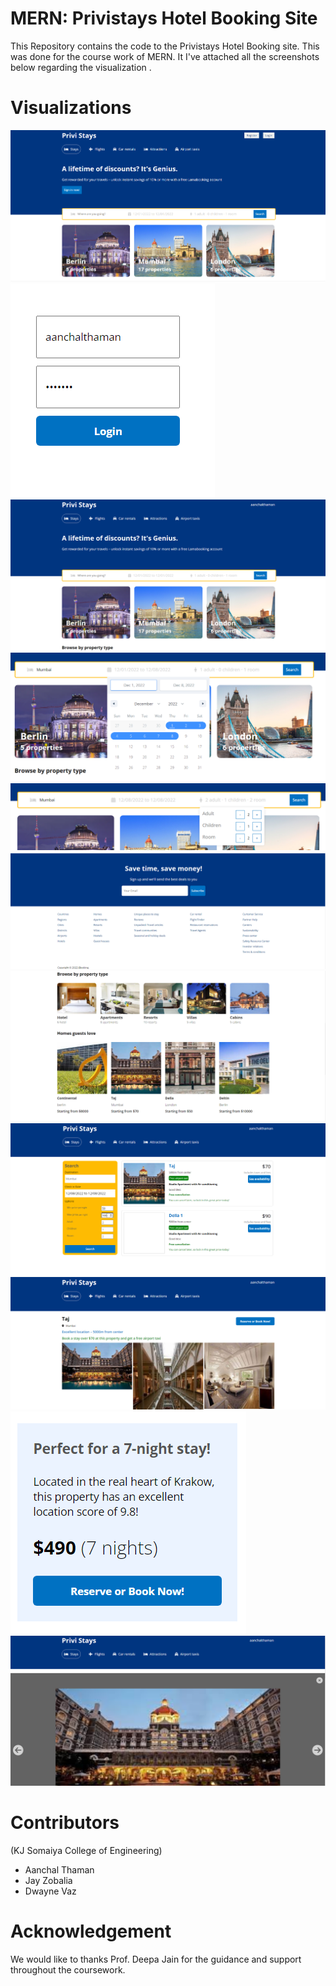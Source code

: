 # MERN: Privistays Hotel Booking Site

This Repository contains the code to the Privistays Hotel Booking site. This was done for the course work of MERN. It I've attached all the screenshots below regarding the visualization .

# Visualizations

![Home](https://github.com/jayzobalia/MERN_Project/blob/main/pictures/Hone.png)
![Login](https://github.com/jayzobalia/MERN_Project/blob/main/pictures/login.png)
![Main](https://github.com/jayzobalia/MERN_Project/blob/main/pictures/Main.png)
![Date](https://github.com/jayzobalia/MERN_Project/blob/main/pictures/date_selection.png)
![Guests](https://github.com/jayzobalia/MERN_Project/blob/main/pictures/people.png)
![Footer](https://github.com/jayzobalia/MERN_Project/blob/main/pictures/Footer.png)
![Stays](https://github.com/jayzobalia/MERN_Project/blob/main/pictures/stays.png)
![Hotel](https://github.com/jayzobalia/MERN_Project/blob/main/pictures/taj.png)
![Taj](https://github.com/jayzobalia/MERN_Project/blob/main/pictures/pics.png)
![Reserve](https://github.com/jayzobalia/MERN_Project/blob/main/pictures/reserve.png)
![view](https://github.com/jayzobalia/MERN_Project/blob/main/pictures/view.png)

# Contributors

(KJ Somaiya College of Engineering)
- Aanchal Thaman
- Jay Zobalia
- Dwayne Vaz

# Acknowledgement

We would like to thanks Prof. Deepa Jain for the guidance and support throughout the coursework.
